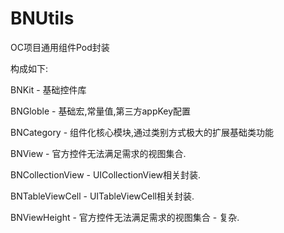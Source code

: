 # BNUtils
OC项目通用组件Pod封装

构成如下:

BNKit  -   基础控件库

BNGloble -   基础宏,常量值,第三方appKey配置

BNCategory -   组件化核心模块,通过类别方式极大的扩展基础类功能

BNView -   官方控件无法满足需求的视图集合.

BNCollectionView -   UICollectionView相关封装.

BNTableViewCell  -   UITableViewCell相关封装.

BNViewHeight -   官方控件无法满足需求的视图集合 - 复杂.


